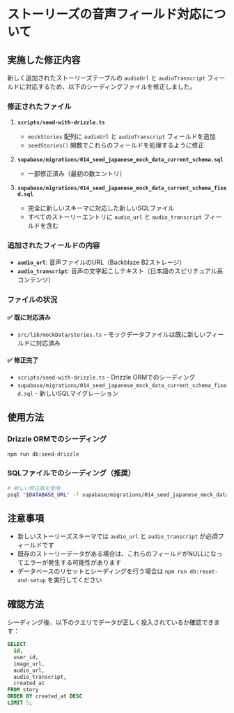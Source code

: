 # ストーリーズの音声フィールド対応について

## 実施した修正内容

新しく追加されたストーリーズテーブルの `audioUrl` と `audioTranscript` フィールドに対応するため、以下のシーディングファイルを修正しました。

### 修正されたファイル

1. **`scripts/seed-with-drizzle.ts`**
   - `mockStories` 配列に `audioUrl` と `audioTranscript` フィールドを追加
   - `seedStories()` 関数でこれらのフィールドを処理するように修正

2. **`supabase/migrations/014_seed_japanese_mock_data_current_schema.sql`**
   - 一部修正済み（最初の数エントリ）

3. **`supabase/migrations/014_seed_japanese_mock_data_current_schema_fixed.sql`** 
   - 完全に新しいスキーマに対応した新しいSQLファイル
   - すべてのストーリーエントリに `audio_url` と `audio_transcript` フィールドを含む

### 追加されたフィールドの内容

- **`audio_url`**: 音声ファイルのURL（Backblaze B2ストレージ）
- **`audio_transcript`**: 音声の文字起こしテキスト（日本語のスピリチュアル系コンテンツ）

### ファイルの状況

#### ✅ 既に対応済み
- `src/lib/mockData/stories.ts` - モックデータファイルは既に新しいフィールドに対応済み

#### ✅ 修正完了  
- `scripts/seed-with-drizzle.ts` - Drizzle ORMでのシーディング
- `supabase/migrations/014_seed_japanese_mock_data_current_schema_fixed.sql` - 新しいSQLマイグレーション

## 使用方法

### Drizzle ORMでのシーディング
```bash
npm run db:seed-drizzle
```

### SQLファイルでのシーディング（推奨）
```bash
# 新しい修正版を使用
psql "$DATABASE_URL" -f supabase/migrations/014_seed_japanese_mock_data_current_schema_fixed.sql
```

## 注意事項

- 新しいストーリーズスキーマでは `audio_url` と `audio_transcript` が必須フィールドです
- 既存のストーリーデータがある場合は、これらのフィールドがNULLになってエラーが発生する可能性があります
- データベースのリセットとシーディングを行う場合は `npm run db:reset-and-setup` を実行してください

## 確認方法

シーディング後、以下のクエリでデータが正しく投入されているか確認できます：

```sql
SELECT 
  id, 
  user_id, 
  image_url, 
  audio_url, 
  audio_transcript, 
  created_at 
FROM story 
ORDER BY created_at DESC 
LIMIT 5;
```